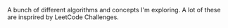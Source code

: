 A bunch of different algorithms and concepts I'm exploring.
A lot of these are insprired by LeetCode Challenges. 